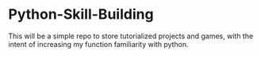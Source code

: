# Python-Skill-Building

This will be a simple repo to store tutorialized projects and games, with the intent of increasing my function familiarity with python.
